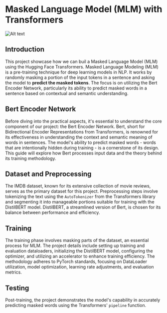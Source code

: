 # Masked Language Model (MLM) with Transformers

![Alt text](https://devopedia.org/images/article/254/4557.1579959350.gif)

## Introduction
This project showcase how we can buil a Masked Language Model (MLM) using the Hugging Face Transformers. Masked Language Modeling (MLM) is a pre-training technique for deep learning models in NLP. It works by randomly masking a portion of the input tokens in a sentence and asking the model to **predict the masked tokens**. The focus is on utilizing the Bert Encoder Network, particularly its ability to predict masked words in a sentence based on contextual and semantic understanding.

## Bert Encoder Network
Before diving into the practical aspects, it's essential to understand the core component of our project: the Bert Encoder Network. Bert, short for Bidirectional Encoder Representations from Transformers, is renowned for its effectiveness in understanding the context and semantic meaning of words in sentences. The model's ability to predict masked words - words that are intentionally hidden during training - is a cornerstone of its design. This guide will explore how Bert processes input data and the theory behind its training methodology.

## Dataset and Preprocessing
The IMDB dataset, known for its extensive collection of movie reviews, serves as the primary dataset for this project. Preprocessing steps involve tokenizing the text using the `AutoTokenizer` from the Transformers library and segmenting it into manageable portions suitable for training with the DistilBERT model. DistilBERT, a streamlined version of Bert, is chosen for its balance between performance and efficiency.

## Training
The training phase involves masking parts of the dataset, an essential process for MLM. The project details include setting up training and evaluation dataloaders, initializing the DistilBERT model, configuring the optimizer, and utilizing an accelerator to enhance training efficiency. The methodology adheres to PyTorch standards, focusing on DataLoader utilization, model optimization, learning rate adjustments, and evaluation metrics.

## Testing
Post-training, the project demonstrates the model's capability in accurately predicting masked words using the Transformers' `pipeline` function.